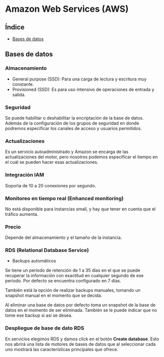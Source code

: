 # Amazon Web Services (AWS)

## Índice

- [Bases de datos](#bases-de-datos)

<a name="bases-de-datos" />

## Bases de datos

### Almacenamiento

- General purpose (SSD): Para una carga de lectura y escritura muy constante.
- Provisioned (SSD): Es para uso intensivo de operaciones de entrada y salida.

### Seguridad

Se puede habilitar o deshabilitar la encriptación de la base de datos. Además de la configuración de los grupos de seguridad en donde podremos especificar los canales de acceso y usuarios permitidos.

### Actualizaciones

Es un servicio autoadministrado y Amazon se encarga de las actualizaciones del motor, pero nosotros podemos especificar el tiempo en el cuál se pueden hacer esas actualizaciones.

### Integración IAM

Soporta de 10 a 20 conexiones por segundo.

### Monitoreo en tiempo real (Enhanced monitoring)

No está disponible para instancias small, y hay que tener en cuenta que el tráfico aumenta.

### Precio

Depende del almacenamiento y el tamaño de la instancia.

### RDS (Relational Database Service)

- Backups automáticos

Se tiene un periodo de retención de 1 a 35 días en el que se puede recuperar la información con exactitud en cualquier segundo de ese periodo. Por defecto se encuentra configurado en 7 días.

También está la opción de realizar backups manuales, tomando un snapshot manual en el momento que se decida.

Al eliminar una base de datos por defecto toma un snapshot de la base de datos en el momento de ser eliminada. También se le puede indicar que no tome ese backup si así se desea.

### Despliegue de base de dato RDS

En servicios elegimos RDS y damos click en el botón **Create database**. Esto nos abrirá una lista de motores de bases de datos que al seleccionar cada uno mostrará las características principales que ofrece.


